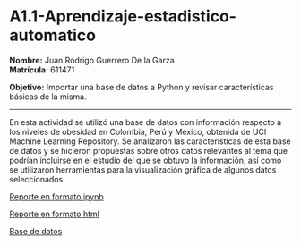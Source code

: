 # A1.1-Aprendizaje-estadistico-automatico

**Nombre:** Juan Rodrigo Guerrero De la Garza  
**Matrícula:** 611471  

**Objetivo:** Importar una base de datos a Python y revisar características básicas de la misma.

---

En esta actividad se utilizó una base de datos con información respecto a los niveles de obesidad en Colombia, Perú y México, obtenida de UCI Machine Learning Repository.
Se analizaron las características de esta base de datos y se hicieron propuestas sobre otros datos relevantes al tema que podrían incluirse en el estudio del que se obtuvo la información, 
así como se utilizaron herramientas para la visualización gráfica de algunos datos seleccionados. 

<a href="./A1.1%20611471.ipynb" download>Reporte en formato ipynb</a>  

[Reporte en formato html](./A1.1%20611471.html) 

<a href="./dataset.csv" download>Base de datos</a>  

